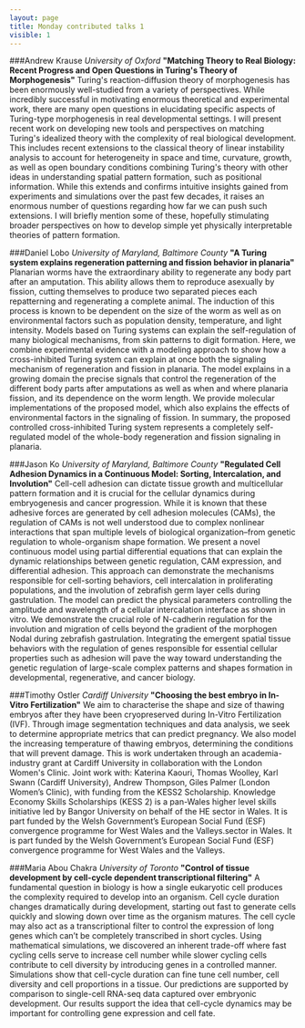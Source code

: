 ```yaml
---
layout: page
title: Monday contributed talks 1
visible: 1
---
```


###Andrew Krause
*University of Oxford*
**"Matching Theory to Real Biology: Recent Progress and Open Questions in Turing's Theory of Morphogenesis"**
Turing's reaction-diffusion theory of morphogenesis has been enormously well-studied from a variety of perspectives. While incredibly successful in motivating enormous theoretical and experimental work, there are many open questions in elucidating specific aspects of Turing-type morphogenesis in real developmental settings. I will present recent work on developing new tools and perspectives on matching Turing's idealized theory with the complexity of real biological development. This includes recent extensions to the classical theory of linear instability analysis to account for heterogeneity in space and time, curvature, growth, as well as open boundary conditions combining Turing's theory with other ideas in understanding spatial pattern formation, such as positional information. While this extends and confirms intuitive insights gained from experiments and simulations over the past few decades, it raises an enormous number of questions regarding how far we can push such extensions. I will briefly mention some of these, hopefully stimulating broader perspectives on how to develop simple yet physically interpretable theories of pattern formation.


###Daniel Lobo
*University of Maryland, Baltimore County*
**"A Turing system explains regeneration patterning and fission behavior in planaria"**
Planarian worms have the extraordinary ability to regenerate any body part after an amputation. This ability allows them to reproduce asexually by fission, cutting themselves to produce two separated pieces each repatterning and regenerating a complete animal. The induction of this process is known to be dependent on the size of the worm as well as on environmental factors such as population density, temperature, and light intensity. Models based on Turing systems can explain the self-regulation of many biological mechanisms, from skin patterns to digit formation. Here, we combine experimental evidence with a modeling approach to show how a cross-inhibited Turing system can explain at once both the signaling mechanism of regeneration and fission in planaria. The model explains in a growing domain the precise signals that control the regeneration of the different body parts after amputations as well as when and where planaria fission, and its dependence on the worm length. We provide molecular implementations of the proposed model, which also explains the effects of environmental factors in the signaling of fission. In summary, the proposed controlled cross-inhibited Turing system represents a completely self-regulated model of the whole-body regeneration and fission signaling in planaria.


###Jason Ko
*University of Maryland, Baltimore County*
**"Regulated Cell Adhesion Dynamics in a Continuous Model: Sorting, Intercalation, and Involution"**
Cell-cell adhesion can dictate tissue growth and multicellular pattern formation and it is crucial for the cellular dynamics during embryogenesis and cancer progression. While it is known that these adhesive forces are generated by cell adhesion molecules (CAMs), the regulation of CAMs is not well understood due to complex nonlinear interactions that span multiple levels of biological organization–from genetic regulation to whole-organism shape formation. We present a novel continuous model using partial differential equations that can explain the dynamic relationships between genetic regulation, CAM expression, and differential adhesion. This approach can demonstrate the mechanisms responsible for cell-sorting behaviors, cell intercalation in proliferating populations, and the involution of zebrafish germ layer cells during gastrulation. The model can predict the physical parameters controlling the amplitude and wavelength of a cellular intercalation interface as shown in vitro. We demonstrate the crucial role of N-cadherin regulation for the involution and migration of cells beyond the gradient of the morphogen Nodal during zebrafish gastrulation. Integrating the emergent spatial tissue behaviors with the regulation of genes responsible for essential cellular properties such as adhesion will pave the way toward understanding the genetic regulation of large-scale complex patterns and shapes formation in developmental, regenerative, and cancer biology.


###Timothy Ostler
*Cardiff University*
**"Choosing the best embryo in In-Vitro Fertilization"**
We aim to characterise the shape and size of thawing embryos after they have been cryopreserved during In-Vitro Fertilization (IVF). Through image segmentation techniques and data analysis, we seek to determine appropriate metrics that can predict pregnancy. We also model the increasing temperature of thawing embryos, determining the conditions that will prevent damage. This is work undertaken through an academia-industry grant at Cardiff University in collaboration with the London Women's Clinic. Joint work with: Katerina Kaouri, Thomas Woolley, Karl Swann (Cardiff University), Andrew Thompson, Giles Palmer (London Women’s Clinic), with funding from the KESS2 Scholarship. Knowledge Economy Skills Scholarships (KESS 2) is a pan-Wales higher level skills initiative led by Bangor University on behalf of the HE sector in Wales. It is part funded by the Welsh Government’s European Social Fund (ESF) convergence programme for West Wales and the Valleys.sector in Wales. It is part funded by the Welsh Government’s European Social Fund (ESF) convergence programme for West Wales and the Valleys.

###Maria Abou Chakra
*University of Toronto*
**"Control of tissue development by cell-cycle dependent transcriptional filtering"**
A fundamental question in biology is how a single eukaryotic cell produces the complexity required to develop into an organism. Cell cycle duration changes dramatically during development, starting out fast to generate cells quickly and slowing down over time as the organism matures. The cell cycle may also act as a transcriptional filter to control the expression of long genes which can’t be completely transcribed in short cycles. Using mathematical simulations, we discovered an inherent trade-off where fast cycling cells serve to increase cell number while slower cycling cells contribute to cell diversity by introducing genes in a controlled manner. Simulations show that cell-cycle duration can fine tune cell number, cell diversity and cell proportions in a tissue. Our predictions are supported by comparison to single-cell RNA-seq data captured over embryonic development. Our results support the idea that cell-cycle dynamics may be important for controlling gene expression and cell fate.
